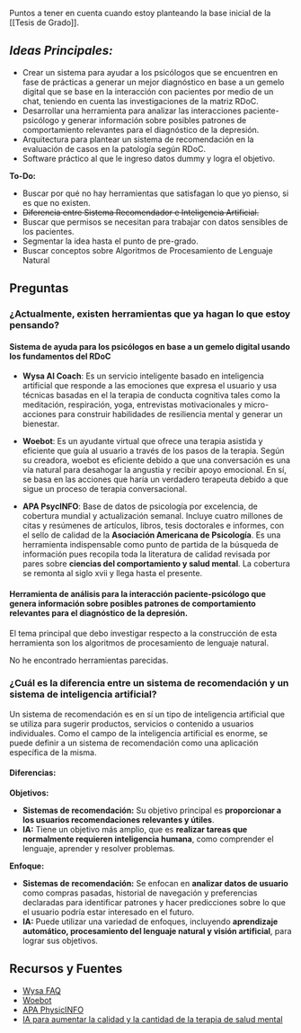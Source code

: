 Puntos a tener en cuenta cuando estoy planteando la base inicial de la [[Tesis de Grado]].

## ***Ideas Principales:***

- Crear un sistema para ayudar a los psicólogos que se encuentren en fase de prácticas a generar un mejor diagnóstico en base a un gemelo digital que se base en la interacción con pacientes por medio de un chat, teniendo en cuenta las investigaciones de la matriz RDoC.
- Desarrollar una herramienta para analizar las interacciones paciente-psicólogo y generar información sobre posibles patrones de comportamiento relevantes para el diagnóstico de la depresión.
- Arquitectura para plantear un sistema de recomendación en la evaluación de casos en la patología según RDoC.
- Software práctico al que le ingreso datos dummy y logra el objetivo.

**To-Do:**

- Buscar por qué no hay herramientas que satisfagan lo que yo pienso, si es que no existen.
- ~~Diferencia entre Sistema Recomendador e Inteligencia Artificial.~~
- Buscar que permisos se necesitan para trabajar con datos sensibles de los pacientes.
- Segmentar la idea hasta el punto de pre-grado.
- Buscar conceptos sobre Algoritmos de Procesamiento de Lenguaje Natural



## Preguntas

### ¿Actualmente, existen herramientas que ya hagan lo que estoy pensando?

#### Sistema de ayuda para los psicólogos en base a un gemelo digital usando los fundamentos del RDoC

- **Wysa AI Coach**: Es un servicio inteligente basado en inteligencia artificial que responde a las emociones que expresa el usuario y usa técnicas basadas en el la terapia de conducta cognitiva tales como la meditación, respiración, yoga, entrevistas motivacionales y micro-acciones para construir habilidades de resiliencia mental y generar un bienestar.

- **Woebot**: Es un ayudante virtual que ofrece una terapia asistida y eficiente que guía al usuario a través de los pasos de la terapia. Según su creadora, woebot es eficiente debido a que una conversación es una vía natural para desahogar la angustia y recibir apoyo emocional. En sí, se basa en las acciones que haría un verdadero terapeuta debido a que sigue un proceso de terapia conversacional.

- **APA PsycINFO**: Base de datos de psicología por excelencia, de cobertura mundial y actualización semanal. Incluye cuatro millones de citas y resúmenes de artículos, libros, tesis doctorales e informes, con el sello de calidad de la **Asociación Americana de Psicología**. Es una herramienta indispensable como punto de partida de la búsqueda de información pues recopila toda la literatura de calidad revisada por pares sobre **ciencias del comportamiento y salud mental**. La cobertura se remonta al siglo xvii y llega hasta el presente.

#### Herramienta de análisis para la interacción paciente-psicólogo que genera información sobre posibles patrones de comportamiento relevantes para el diagnóstico de la depresión.

El tema principal que debo investigar respecto a la construcción de esta herramienta son los algoritmos de procesamiento de lenguaje natural.

No he encontrado herramientas parecidas.



### ¿Cuál es la diferencia entre un sistema de recomendación y un sistema de inteligencia artificial?

Un sistema de recomendación es en sí un tipo de inteligencia artificial que se utiliza para sugerir productos, servicios o contenido a usuarios individuales. Como el campo de la inteligencia artificial es enorme, se puede definir a un sistema de recomendación como una aplicación específica de la misma.

#### Diferencias:

**Objetivos:**

- **Sistemas de recomendación:** Su objetivo principal es **proporcionar a los usuarios recomendaciones relevantes y útiles**.
- **IA:** Tiene un objetivo más amplio, que es **realizar tareas que normalmente requieren inteligencia humana**, como comprender el lenguaje, aprender y resolver problemas.

**Enfoque:**

- **Sistemas de recomendación:** Se enfocan en **analizar datos de usuario** como compras pasadas, historial de navegación y preferencias declaradas para identificar patrones y hacer predicciones sobre lo que el usuario podría estar interesado en el futuro.
- **IA:** Puede utilizar una variedad de enfoques, incluyendo **aprendizaje automático, procesamiento del lenguaje natural y visión artificial**, para lograr sus objetivos.


## Recursos y Fuentes

- [Wysa FAQ](https://www.wysa.com/faq)
- [Woebot](https://www.technologyreview.es/s/9678/woebot-el-robot-parlante-que-reduce-los-sintomas-de-depresion-en-dos-semanas)
- [APA PhysicINFO](https://biblioteca.uoc.edu/es/Coleccion-digital-por-areas-de-estudio/coleccion/APA-PsycINFO/)
- [IA para aumentar la calidad y la cantidad de la terapia de salud mental](https://www.technologyreview.es/s/13856/ia-para-aumentar-la-calidad-y-la-cantidad-de-la-terapia-de-salud-mental)